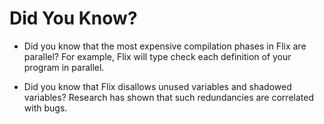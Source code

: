 # Did You Know?

- Did you know that the most expensive compilation phases in Flix are parallel? 
  For example, Flix will type check each definition of your program in parallel.

- Did you know that Flix disallows unused variables and shadowed variables? 
  Research has shown that such redundancies are correlated with bugs.

